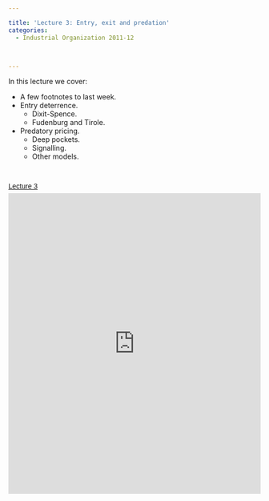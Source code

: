 ```yaml
---

title: 'Lecture 3: Entry, exit and predation'
categories:
  - Industrial Organization 2011-12



---
```

In this lecture we cover:<br /><ul><li>A few footnotes to last week.</li><li>Entry deterrence. <ul><li>Dixit-Spence.</li><li>Fudenburg and Tirole.</li></ul></li><li>Predatory pricing. <ul><li>Deep pockets.</li><li>Signalling.</li><li>Other models.</li></ul></li></ul><br /><a title="View Lecture 3 on Scribd" href="https://www.scribd.com/doc/69744027/Lecture-3" style="margin: 12px auto 6px auto; font-family: Helvetica,Arial,Sans-serif; font-style: normal; font-variant: normal; font-weight: normal; font-size: 14px; line-height: normal; font-size-adjust: none; font-stretch: normal; -x-system-font: none; display: block; text-decoration: underline;">Lecture 3</a><iframe src="https://www.scribd.com/embeds/69744027/content?start_page=1&view_mode=slideshow&access_key=key-27g0z2i05aqjhyucld4o" data-auto-height="true" data-aspect-ratio="1.33333333333333" scrolling="no" width="100%" height="600" frameborder="0"></iframe>